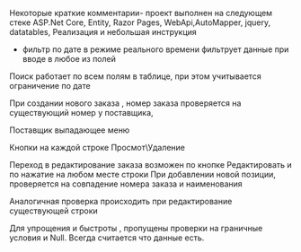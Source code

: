 Некоторые краткие комментарии- 
проект выполнен на следующем стеке ASP.Net Core, Entity, Razor Pages, WebApi,AutoMapper, jquery, datatables,
Реализация и небольшая инструкция

 

- фильтр по дате в режиме реального времени фильтрует данные при вводе в любое из полей 


Поиск работает по всем полям в таблице, при этом учитывается ограничение по дате

При создании нового заказа , номер заказа проверяется на существующий номер у поставщика,

Поставщик выпадающее меню

Кнопки на каждой строке Просмот\Удаление

Переход в редактирование заказа возможен по кнопке Редактировать и по нажатие на любом месте строки
При добавлении новой позиции, проверяется на совпадение номера заказа и наименования
 
Аналогичная проверка происходить при редактирование существующей строки

 
Для упрощения и быстроты , пропущены проверки на граничные условия и Null. Всегда считается что данные есть.
